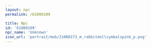 ```yaml
---
layout: npc
permalink: /61000109

title: Npc
id: '61000109'
npc_name: 'Unknown'
icon_url: 'portrait/mob/21000173_m_rabbitdollcymbalspink_p.png'
---
```

